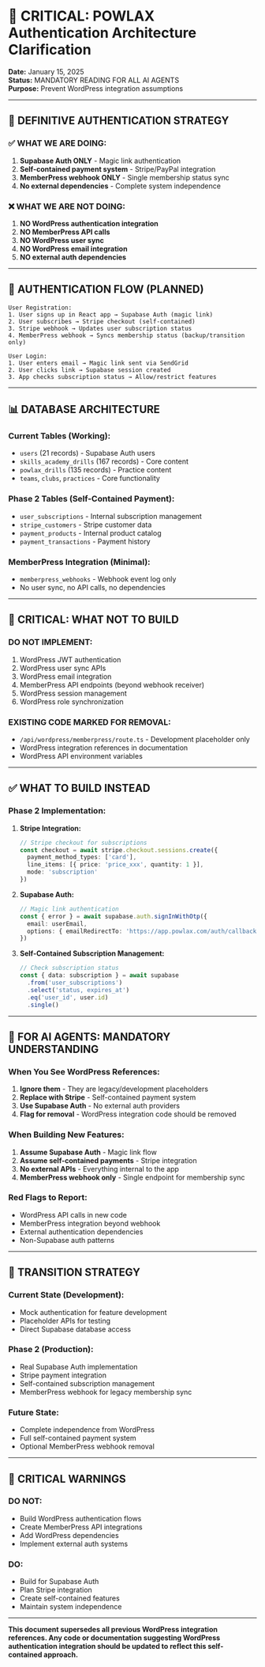 # 🚨 CRITICAL: POWLAX Authentication Architecture Clarification

**Date:** January 15, 2025  
**Status:** MANDATORY READING FOR ALL AI AGENTS  
**Purpose:** Prevent WordPress integration assumptions

---

## 🎯 **DEFINITIVE AUTHENTICATION STRATEGY**

### **✅ WHAT WE ARE DOING:**
1. **Supabase Auth ONLY** - Magic link authentication
2. **Self-contained payment system** - Stripe/PayPal integration
3. **MemberPress webhook ONLY** - Single membership status sync
4. **No external dependencies** - Complete system independence

### **❌ WHAT WE ARE NOT DOING:**
1. **NO WordPress authentication integration**
2. **NO MemberPress API calls**
3. **NO WordPress user sync**
4. **NO WordPress email integration**
5. **NO external auth dependencies**

---

## 🔐 **AUTHENTICATION FLOW (PLANNED)**

```
User Registration:
1. User signs up in React app → Supabase Auth (magic link)
2. User subscribes → Stripe checkout (self-contained)
3. Stripe webhook → Updates user subscription status
4. MemberPress webhook → Syncs membership status (backup/transition only)

User Login:
1. User enters email → Magic link sent via SendGrid
2. User clicks link → Supabase session created
3. App checks subscription status → Allow/restrict features
```

---

## 📊 **DATABASE ARCHITECTURE**

### **Current Tables (Working):**
- `users` (21 records) - Supabase Auth users
- `skills_academy_drills` (167 records) - Core content
- `powlax_drills` (135 records) - Practice content
- `teams`, `clubs`, `practices` - Core functionality

### **Phase 2 Tables (Self-Contained Payment):**
- `user_subscriptions` - Internal subscription management
- `stripe_customers` - Stripe customer data
- `payment_products` - Internal product catalog
- `payment_transactions` - Payment history

### **MemberPress Integration (Minimal):**
- `memberpress_webhooks` - Webhook event log only
- No user sync, no API calls, no dependencies

---

## 🚫 **CRITICAL: WHAT NOT TO BUILD**

### **DO NOT IMPLEMENT:**
1. WordPress JWT authentication
2. WordPress user sync APIs
3. WordPress email integration
4. MemberPress API endpoints (beyond webhook receiver)
5. WordPress session management
6. WordPress role synchronization

### **EXISTING CODE MARKED FOR REMOVAL:**
- `/api/wordpress/memberpress/route.ts` - Development placeholder only
- WordPress integration references in documentation
- WordPress API environment variables

---

## ✅ **WHAT TO BUILD INSTEAD**

### **Phase 2 Implementation:**
1. **Stripe Integration:**
   ```typescript
   // Stripe checkout for subscriptions
   const checkout = await stripe.checkout.sessions.create({
     payment_method_types: ['card'],
     line_items: [{ price: 'price_xxx', quantity: 1 }],
     mode: 'subscription'
   })
   ```

2. **Supabase Auth:**
   ```typescript
   // Magic link authentication
   const { error } = await supabase.auth.signInWithOtp({
     email: userEmail,
     options: { emailRedirectTo: 'https://app.powlax.com/auth/callback' }
   })
   ```

3. **Self-Contained Subscription Management:**
   ```typescript
   // Check subscription status
   const { data: subscription } = await supabase
     .from('user_subscriptions')
     .select('status, expires_at')
     .eq('user_id', user.id)
     .single()
   ```

---

## 📝 **FOR AI AGENTS: MANDATORY UNDERSTANDING**

### **When You See WordPress References:**
1. **Ignore them** - They are legacy/development placeholders
2. **Replace with Stripe** - Self-contained payment system
3. **Use Supabase Auth** - No external auth providers
4. **Flag for removal** - WordPress integration code should be removed

### **When Building New Features:**
1. **Assume Supabase Auth** - Magic link flow
2. **Assume self-contained payments** - Stripe integration
3. **No external APIs** - Everything internal to the app
4. **MemberPress webhook only** - Single endpoint for membership sync

### **Red Flags to Report:**
- WordPress API calls in new code
- MemberPress integration beyond webhook
- External authentication dependencies
- Non-Supabase auth patterns

---

## 🎯 **TRANSITION STRATEGY**

### **Current State (Development):**
- Mock authentication for feature development
- Placeholder APIs for testing
- Direct Supabase database access

### **Phase 2 (Production):**
- Real Supabase Auth implementation
- Stripe payment integration
- Self-contained subscription management
- MemberPress webhook for legacy membership sync

### **Future State:**
- Complete independence from WordPress
- Full self-contained payment system
- Optional MemberPress webhook removal

---

## 🚨 **CRITICAL WARNINGS**

### **DO NOT:**
- Build WordPress authentication flows
- Create MemberPress API integrations
- Add WordPress dependencies
- Implement external auth systems

### **DO:**
- Build for Supabase Auth
- Plan Stripe integration
- Create self-contained features
- Maintain system independence

---

**This document supersedes all previous WordPress integration references. Any code or documentation suggesting WordPress authentication integration should be updated to reflect this self-contained approach.**
